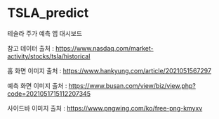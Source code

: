 # TSLA_predict

테슬라 주가 예측 앱 대시보드

참고 데이터 출처 : https://www.nasdaq.com/market-activity/stocks/tsla/historical

홈 화면 이미지 출처 : https://www.hankyung.com/article/2021051567297

예측 화면 이미지 출처 : https://www.busan.com/view/biz/view.php?code=2021051715112207345

사이드바 이미지 출처 : https://www.pngwing.com/ko/free-png-kmyxv